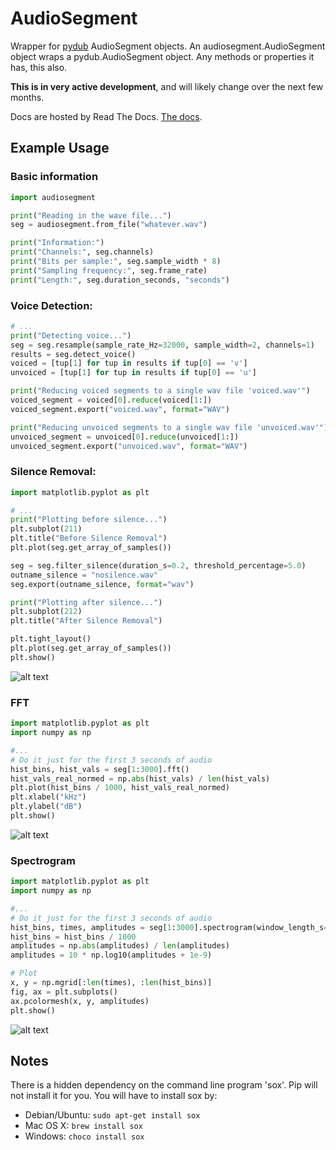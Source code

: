 # AudioSegment
Wrapper for [pydub](https://github.com/jiaaro/pydub) AudioSegment objects. An audiosegment.AudioSegment object wraps
a pydub.AudioSegment object. Any methods or properties it has, this also.

**This is in very active development**, and will likely change over the next few months.

Docs are hosted by Read The Docs. [The docs](http://audiosegment.readthedocs.io/en/latest/audiosegment.html).

## Example Usage

### Basic information
```python
import audiosegment

print("Reading in the wave file...")
seg = audiosegment.from_file("whatever.wav")

print("Information:")
print("Channels:", seg.channels)
print("Bits per sample:", seg.sample_width * 8)
print("Sampling frequency:", seg.frame_rate)
print("Length:", seg.duration_seconds, "seconds")
```

### Voice Detection:
```python
# ...
print("Detecting voice...")
seg = seg.resample(sample_rate_Hz=32000, sample_width=2, channels=1)
results = seg.detect_voice()
voiced = [tup[1] for tup in results if tup[0] == 'v']
unvoiced = [tup[1] for tup in results if tup[0] == 'u']

print("Reducing voiced segments to a single wav file 'voiced.wav'")
voiced_segment = voiced[0].reduce(voiced[1:])
voiced_segment.export("voiced.wav", format="WAV")

print("Reducing unvoiced segments to a single wav file 'unvoiced.wav'")
unvoiced_segment = unvoiced[0].reduce(unvoiced[1:])
unvoiced_segment.export("unvoiced.wav", format="WAV")
```

### Silence Removal:
```python
import matplotlib.pyplot as plt

# ...
print("Plotting before silence...")
plt.subplot(211)
plt.title("Before Silence Removal")
plt.plot(seg.get_array_of_samples())

seg = seg.filter_silence(duration_s=0.2, threshold_percentage=5.0)
outname_silence = "nosilence.wav"
seg.export(outname_silence, format="wav")

print("Plotting after silence...")
plt.subplot(212)
plt.title("After Silence Removal")

plt.tight_layout()
plt.plot(seg.get_array_of_samples())
plt.show()
```

![alt text](https://github.com/MaxStrange/AudioSegment/tree/master/docs/images/silencecompare.png "Silence Removal")

### FFT
```python
import matplotlib.pyplot as plt
import numpy as np

#...
# Do it just for the first 3 seconds of audio
hist_bins, hist_vals = seg[1:3000].fft()
hist_vals_real_normed = np.abs(hist_vals) / len(hist_vals)
plt.plot(hist_bins / 1000, hist_vals_real_normed)
plt.xlabel("kHz")
plt.ylabel("dB")
plt.show()
```

![alt text](https://github.com/MaxStrange/AudioSegment/tree/master/docs/images/fft.png "FFT of Fur Elise")

### Spectrogram
```python
import matplotlib.pyplot as plt
import numpy as np

#...
# Do it just for the first 3 seconds of audio
hist_bins, times, amplitudes = seg[1:3000].spectrogram(window_length_s=0.03, overlap=0.5)
hist_bins = hist_bins / 1000
amplitudes = np.abs(amplitudes) / len(amplitudes)
amplitudes = 10 * np.log10(amplitudes + 1e-9)

# Plot
x, y = np.mgrid[:len(times), :len(hist_bins)]
fig, ax = plt.subplots()
ax.pcolormesh(x, y, amplitudes)
plt.show()
```

![alt text](https://github.com/MaxStrange/AudioSegment/tree/master/docs/images/spectrogram.png "Spectrogram of voice")

## Notes
There is a hidden dependency on the command line program 'sox'. Pip will not install it for you.
You will have to install sox by:
- Debian/Ubuntu: `sudo apt-get install sox`
- Mac OS X: `brew install sox`
- Windows: `choco install sox`
